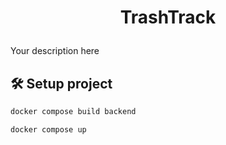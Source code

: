 # <p align="center">TrashTrack</p>

Your description here

## 🛠️ Setup project

```bash
docker compose build backend
```

```bash
docker compose up
```
